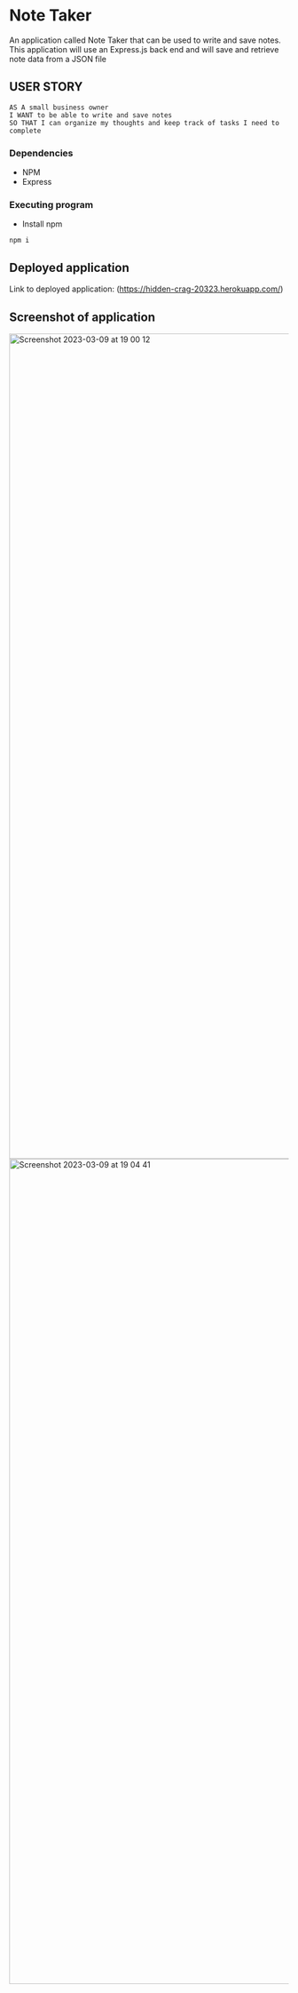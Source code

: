 # Note Taker 

An application called Note Taker that can be used to write and save notes. This application will use an Express.js back end and will save and retrieve note data from a JSON file

## USER STORY

```
AS A small business owner
I WANT to be able to write and save notes
SO THAT I can organize my thoughts and keep track of tasks I need to complete
```

### Dependencies

* NPM
* Express

### Executing program

* Install npm
```
npm i
```
## Deployed application

Link to deployed application: (https://hidden-crag-20323.herokuapp.com/)

## Screenshot of application

<img width="1486" alt="Screenshot 2023-03-09 at 19 00 12" src="https://user-images.githubusercontent.com/67907083/224128713-e9b94adb-42cd-4d6f-9391-81f8683df3fe.png">
<img width="1486" alt="Screenshot 2023-03-09 at 19 04 41" src="https://user-images.githubusercontent.com/67907083/224128735-cb2c8697-5a15-4d8f-9799-ddde5e780f26.png">
